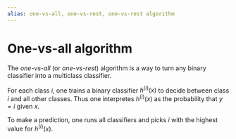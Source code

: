 ```yaml
---
alias: one-vs-all, one-vs-rest, one-vs-rest algorithm
---
```

# One-vs-all algorithm

The *one-vs-all* (or *one-vs-rest*) algorithm is a way to turn any binary classifier into a multiclass classifier.

For each class $i$, one trains a binary classifier $h^{(i)}(x)$ to decide between class $i$ and all other classes. Thus one interpretes $h^{(i)}(x)$ as the probability that $y = i$ given $x$.

To make a prediction, one runs all classifiers and picks $i$ with the highest value for $h^{(i)}(x)$.